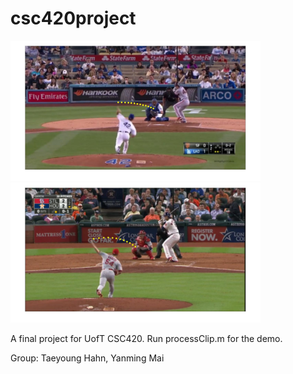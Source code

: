 # csc420project
<img src="./video2.jpg" width="400">
<img src="./video3.jpg" width="400">

A final project for UofT CSC420. Run processClip.m for the demo.

Group: Taeyoung Hahn, Yanming Mai